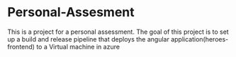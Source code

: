 # Personal-Assesment
This is a project for a personal assessment. The goal of this project is to set up a build and release pipeline that deploys the angular application(heroes-frontend) to a Virtual machine in azure 

